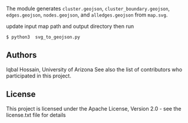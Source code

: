 The module generates    `cluster.geojson`,    `cluster_boundary.geojson`,     `edges.geojson`,   `nodes.geojson`,  and   `alledges.geojson` from `map.svg`.

update input map path and output directory then run 

```
$ python3  svg_to_geojson.py
```


## Authors
Iqbal Hossain, University of Arizona
See also the list of contributors who participated in this project.

## License

This project is licensed under the Apache License, Version 2.0 - see the license.txt file for details
